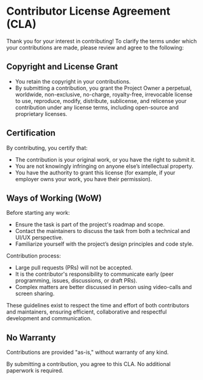 # Contributor License Agreement (CLA)

Thank you for your interest in contributing! To clarify the terms under which your contributions are made, please review and agree to the following:

## Copyright and License Grant

* You retain the copyright in your contributions.
* By submitting a contribution, you grant the Project Owner a perpetual, worldwide, non-exclusive, no-charge, royalty-free, irrevocable license to use, reproduce, modify, distribute, sublicense, and relicense your contribution under any license terms, including open-source and proprietary licenses.

## Certification

By contributing, you certify that:

* The contribution is your original work, or you have the right to submit it. 
* You are not knowingly infringing on anyone else’s intellectual property. 
* You have the authority to grant this license (for example, if your employer owns your work, you have their permission).

## Ways of Working (WoW)

Before starting any work:
* Ensure the task is part of the project's roadmap and scope.
* Contact the maintainers to discuss the task from both a technical and UI/UX perspective.
* Familiarize yourself with the project’s design principles and code style.

Contribution process:
* Large pull requests (PRs) will not be accepted.
* It is the contributor's responsibility to communicate early (peer programming, issues, discussions, or draft PRs).
* Complex matters are better discussed in person using video-calls and screen sharing.

These guidelines exist to respect the time and effort of both contributors and maintainers, ensuring efficient, collaborative and respectful development and communication.

## No Warranty
Contributions are provided "as-is," without warranty of any kind.

By submitting a contribution, you agree to this CLA. No additional paperwork is required.
